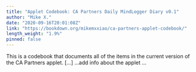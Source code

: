 ```yaml
---
title: "Applet Codebook: CA Partners Daily MindLogger Diary v0.1"
author: "Mike X."
date: "2020-09-16T20:01:08Z"
link: "https://bookdown.org/mikemxxiao/ca-partners-applet-codebook/"
length_weight: "1.9%"
pinned: false
---
```


This is a codebook that documents all of the items in the current version of the CA Partners applet. [...] …add info about the applet ...
